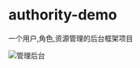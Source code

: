 authority-demo
===============
一个用户,角色,资源管理的后台框架项目

![管理后台](https://raw.github.com/luowei/myopen-projects/master/authority-demo/doc/img/background.png)